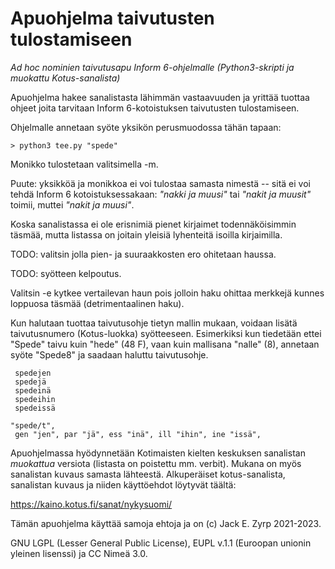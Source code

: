 # Apuohjelma taivutusten tulostamiseen
*Ad hoc nominien taivutusapu Inform 6-ohjelmalle (Python3-skripti ja muokattu Kotus-sanalista)*

Apuohjelma hakee sanalistasta lähimmän vastaavuuden ja yrittää tuottaa ohjeet joita tarvitaan Inform 6-kotoistuksen taivutusten tulostamiseen.

Ohjelmalle annetaan syöte yksikön perusmuodossa tähän tapaan:

```
> python3 tee.py "spede" 
````

Monikko tulostetaan valitsimella -m. 

Puute: yksikköä ja monikkoa ei voi tulostaa samasta nimestä -- sitä ei voi tehdä Inform 6 kotoistuksessakaan: *"nakki ja muusi"* tai *"nakit ja  muusit"* toimii, muttei *"nakit ja muusi"*.

Koska sanalistassa ei ole erisnimiä pienet kirjaimet todennäköisimmin täsmää, mutta listassa on joitain yleisiä lyhenteitä isoilla kirjaimilla.

TODO: valitsin jolla pien- ja suuraakkosten ero ohitetaan haussa.

TODO: syötteen kelpoutus.

Valitsin -e kytkee vertailevan haun pois jolloin haku ohittaa merkkejä kunnes loppuosa täsmää (detrimentaalinen haku). 

Kun halutaan tuottaa taivutusohje tietyn mallin mukaan, voidaan lisätä taivutusnumero (Kotus-luokka) syötteeseen. Esimerkiksi kun tiedetään ettei "Spede" taivu kuin "hede" (48 F), vaan kuin mallisana "nalle" (8), annetaan syöte "Spede8" ja saadaan haluttu taivutusohje.

```
 spedejen
 spedejä
 spedeinä
 spedeihin
 spedeissä

"spede/t",
 gen "jen", par "jä", ess "inä", ill "ihin", ine "issä",
```

Apuohjelmassa hyödynnetään Kotimaisten kielten keskuksen sanalistan *muokattua* versiota (listasta on poistettu mm. verbit).
Mukana on myös sanalistan kuvaus samasta lähteestä.
Alkuperäiset kotus-sanalista, sanalistan kuvaus ja niiden käyttöehdot löytyvät täältä:

<https://kaino.kotus.fi/sanat/nykysuomi/>

Tämän apuohjelma käyttää samoja ehtoja ja on (c) Jack E. Zyrp 2021-2023.

GNU LGPL (Lesser General Public License), EUPL v.1.1 (Euroopan unionin yleinen lisenssi) ja CC Nimeä 3.0.


